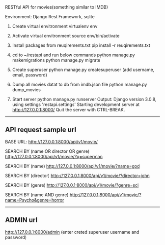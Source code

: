 RESTful API for movies(something similar to IMDB)

Environment: Django Rest Framework, sqlite

1) Create virtual envitronment
    virtualenv env

2) Activate virtual envitronment
    source env/bin/activate

3) Install packages from reuqirements.txt
    pip install -r reuqirements.txt

4) cd to ~/restapi and run below commands
    python manage.py makemigrations
    python manage.py migrate

5) Create superuser
    python manage.py createsuperuser
    (add username, email, password)

6) Dump all movies datat to db from imdb.json file
    python manage.py dump_movies

7) Start server 
    python manage.py runserver
  Output:
    Django version 3.0.8, using settings 'restapi.settings'                                       Starting development server at http://127.0.0.1:8000/                                         Quit the server with CTRL-BREAK. 

-----------------------
API request sample url
-----------------------

  BASE URL:
    http://127.0.0.1:8000/api/v1/movie/


  SEARCH BY (name OR director OR genre)
    http://127.0.0.1:8000/api/v1/movie/?q=superman

  SEARCH BY (name)
    http://127.0.0.1:8000/api/v1/movie/?name=god

  SEARCH BY (director)
    http://127.0.0.1:8000/api/v1/movie/?director=john

  SEARCH BY (genre)
    http://127.0.0.1:8000/api/v1/movie/?genre=sci

  SEARCH BY (name AND genre)
    http://127.0.0.1:8000/api/v1/movie/?name=Psycho&genre=horror


----------
ADMIN url
----------
  http://127.0.0.1:8000/admin
  (enter creted superuser username and password)

